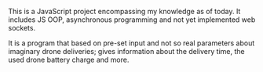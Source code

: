 This is a JavaScript project encompassing my knowledge as of today. It includes JS OOP, asynchronous programming and not yet implemented web sockets.

It is a program that based on pre-set input and not so real parameters about imaginary drone deliveries; gives information about the delivery time, the used drone battery charge and more.